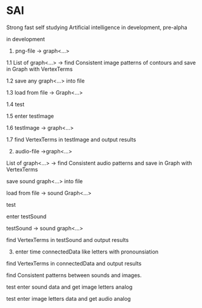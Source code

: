 # SAI
Strong fast self studying Artificial intelligence
in development, pre-alpha

in development

1. png-file -> graph<...>

1.1 List of graph<...> -> find Consistent image patterns of contours and save in Graph with VertexTerms 

1.2 save any graph<...> into file

1.3 load from file -> Graph<...>

1.4 test

1.5 enter testImage

1.6 testImage -> graph<...>

1.7 find VertexTerms in testImage and output results

2) audio-file ->graph<...>

List of graph<...> -> find Consistent audio patterns and save in Graph with VertexTerms 

save sound graph<...> into file

load from file -> sound Graph<...>

test

enter testSound

testSound -> sound graph<...>

find VertexTerms in testSound and output results

3) enter time connectedData like letters with pronounsiation

find VertexTerms in connectedData and output results

find Consistent patterns between sounds and images.

test enter sound data and get image letters analog

test enter image letters data and get audio analog
